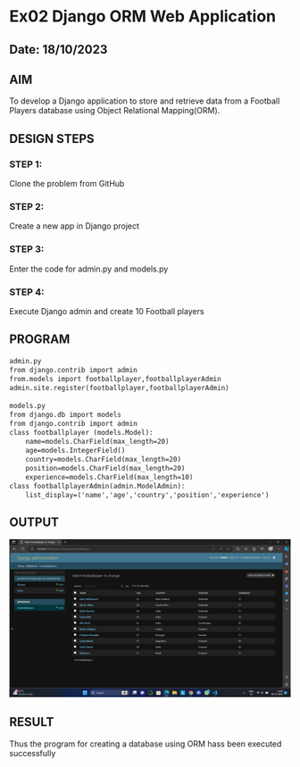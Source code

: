 # Ex02 Django ORM Web Application
## Date: 18/10/2023

## AIM
To develop a Django application to store and retrieve data from a Football Players database using Object Relational Mapping(ORM).


## DESIGN STEPS

### STEP 1:
Clone the problem from GitHub

### STEP 2:
Create a new app in Django project

### STEP 3:
Enter the code for admin.py and models.py

### STEP 4:
Execute Django admin and create 10 Football players

## PROGRAM

```
admin.py
from django.contrib import admin
from.models import footballplayer,footballplayerAdmin
admin.site.register(footballplayer,footballplayerAdmin)

models.py
from django.db import models
from django.contrib import admin
class footballplayer (models.Model):
    name=models.CharField(max_length=20)
    age=models.IntegerField()
    country=models.CharField(max_length=20)
    position=models.CharField(max_length=20)
    experience=models.CharField(max_length=10)
class footballplayerAdmin(admin.ModelAdmin):
    list_display=('name','age','country','position','experience')

```

## OUTPUT
![Alt text](<Screenshot 2023-11-08 214835.png>)

## RESULT
Thus the program for creating a database using ORM hass been executed successfully